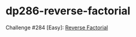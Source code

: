 # dp286-reverse-factorial

Challenge #284 [Easy]: [Reverse Factorial](https://www.reddit.com/r/dailyprogrammer/comments/55nior/20161003_challenge_286_easy_reverse_factorial/)
